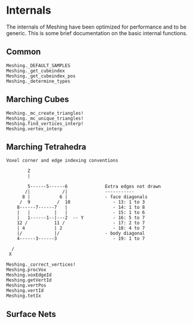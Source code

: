 # Internals

The internals of Meshing have been optimized for performance and to be generic.
This is some brief documentation on the basic internal functions.


## Common

```@docs
Meshing._DEFAULT_SAMPLES
Meshing._get_cubeindex
Meshing._get_cubeindex_pos
Meshing._determine_types
```

## Marching Cubes

```@docs
Meshing._mc_create_triangles!
Meshing._mc_unique_triangles!
Meshing.find_vertices_interp!
Meshing.vertex_interp
```


## Marching Tetrahedra

```
Voxel corner and edge indexing conventions

        Z
        |

        5------5------6              Extra edges not drawn
       /|            /|              -----------
      8 |           6 |              - face diagonals
     /  9          /  10                - 13: 1 to 3
    8------7------7   |                 - 14: 1 to 8
    |   |         |   |                 - 15: 1 to 6
    |   1------1--|---2  -- Y           - 16: 5 to 7
    12 /          11 /                  - 17: 2 to 7
    | 4           | 2                   - 18: 4 to 7
    |/            |/                 - body diagonal
    4------3------3                     - 19: 1 to 7

  /
 X
```

```@docs
Meshing._correct_vertices!
Meshing.procVox
Meshing.voxEdgeId
Meshing.getVertId
Meshing.vertPos
Meshing.vertId
Meshing.tetIx
```

## Surface Nets